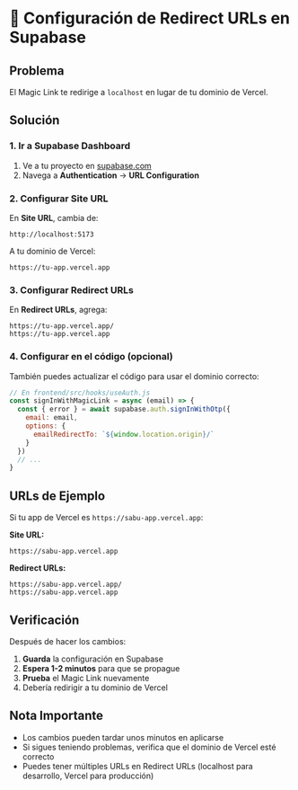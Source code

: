 # 🔧 Configuración de Redirect URLs en Supabase

## Problema
El Magic Link te redirige a `localhost` en lugar de tu dominio de Vercel.

## Solución

### 1. Ir a Supabase Dashboard
1. Ve a tu proyecto en [supabase.com](https://supabase.com)
2. Navega a **Authentication** → **URL Configuration**

### 2. Configurar Site URL
En **Site URL**, cambia de:
```
http://localhost:5173
```
A tu dominio de Vercel:
```
https://tu-app.vercel.app
```

### 3. Configurar Redirect URLs
En **Redirect URLs**, agrega:
```
https://tu-app.vercel.app/
https://tu-app.vercel.app
```

### 4. Configurar en el código (opcional)
También puedes actualizar el código para usar el dominio correcto:

```javascript
// En frontend/src/hooks/useAuth.js
const signInWithMagicLink = async (email) => {
  const { error } = await supabase.auth.signInWithOtp({
    email: email,
    options: {
      emailRedirectTo: `${window.location.origin}/`
    }
  })
  // ...
}
```

## URLs de Ejemplo

Si tu app de Vercel es `https://sabu-app.vercel.app`:

**Site URL:**
```
https://sabu-app.vercel.app
```

**Redirect URLs:**
```
https://sabu-app.vercel.app/
https://sabu-app.vercel.app
```

## Verificación

Después de hacer los cambios:
1. **Guarda** la configuración en Supabase
2. **Espera 1-2 minutos** para que se propague
3. **Prueba** el Magic Link nuevamente
4. Debería redirigir a tu dominio de Vercel

## Nota Importante

- Los cambios pueden tardar unos minutos en aplicarse
- Si sigues teniendo problemas, verifica que el dominio de Vercel esté correcto
- Puedes tener múltiples URLs en Redirect URLs (localhost para desarrollo, Vercel para producción)
